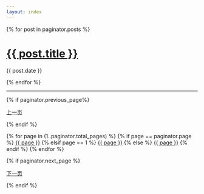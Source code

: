 ```yaml
---
layout: index
---
```





{% for post in paginator.posts %}
  <h1><a href="{{ post.url }}">{{ post.title }}</a></h1>
  <p class="author">
    <span class="date">{{ post.date }}</span>
  </p>
{% endfor %}


***

<div class="paginator">
{% if paginator.previous_page%}

<a href="{{ paginator.previous_page_path | '/' }}">上一页</a>

{% endif %}

{% for page in (1..paginator.total_pages) %}
    {% if page == paginator.page %}
      <a href="#">{{ page }}</a>
    {% elsif page == 1 %}
      <a href="{{ paginator.previous_page_path | prepend: site.baseurl | replace: '//', '/' }}">{{ page }}</a>
    {% else %}
      <a href="{{ site.paginate_path | prepend: site.baseurl | replace: '//', '/' | replace: ':num', page }}">{{ page }}</a>
    {% endif %}
  {% endfor %}

{% if paginator.next_page %}

<a href="{{ paginator.next_page_path }}">下一页</a>

{% endif %}


</div>
